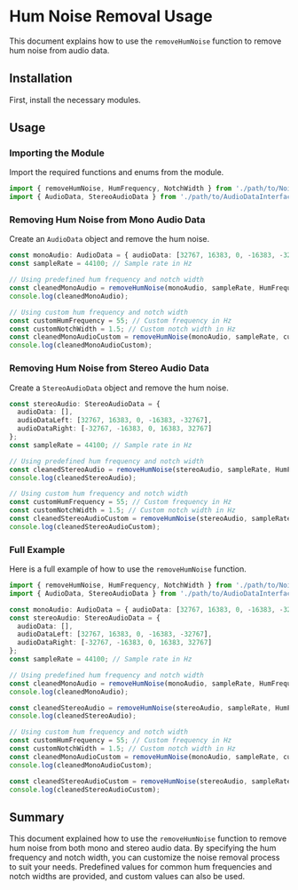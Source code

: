 # Hum Noise Removal Usage

This document explains how to use the `removeHumNoise` function to remove hum noise from audio data.

## Installation

First, install the necessary modules.

## Usage

### Importing the Module

Import the required functions and enums from the module.

```typescript
import { removeHumNoise, HumFrequency, NotchWidth } from './path/to/NoiseRemoval';
import { AudioData, StereoAudioData } from './path/to/AudioDataInterfaces';
```

### Removing Hum Noise from Mono Audio Data

Create an `AudioData` object and remove the hum noise.

```typescript
const monoAudio: AudioData = { audioData: [32767, 16383, 0, -16383, -32767] };
const sampleRate = 44100; // Sample rate in Hz

// Using predefined hum frequency and notch width
const cleanedMonoAudio = removeHumNoise(monoAudio, sampleRate, HumFrequency.FIFTY_HZ, NotchWidth.NARROW);
console.log(cleanedMonoAudio);

// Using custom hum frequency and notch width
const customHumFrequency = 55; // Custom frequency in Hz
const customNotchWidth = 1.5; // Custom notch width in Hz
const cleanedMonoAudioCustom = removeHumNoise(monoAudio, sampleRate, customHumFrequency, customNotchWidth);
console.log(cleanedMonoAudioCustom);
```

### Removing Hum Noise from Stereo Audio Data

Create a `StereoAudioData` object and remove the hum noise.

```typescript
const stereoAudio: StereoAudioData = { 
  audioData: [], 
  audioDataLeft: [32767, 16383, 0, -16383, -32767], 
  audioDataRight: [-32767, -16383, 0, 16383, 32767] 
};
const sampleRate = 44100; // Sample rate in Hz

// Using predefined hum frequency and notch width
const cleanedStereoAudio = removeHumNoise(stereoAudio, sampleRate, HumFrequency.SIXTY_HZ, NotchWidth.MEDIUM);
console.log(cleanedStereoAudio);

// Using custom hum frequency and notch width
const customHumFrequency = 55; // Custom frequency in Hz
const customNotchWidth = 1.5; // Custom notch width in Hz
const cleanedStereoAudioCustom = removeHumNoise(stereoAudio, sampleRate, customHumFrequency, customNotchWidth);
console.log(cleanedStereoAudioCustom);
```

### Full Example

Here is a full example of how to use the `removeHumNoise` function.

```typescript
import { removeHumNoise, HumFrequency, NotchWidth } from './path/to/NoiseRemoval';
import { AudioData, StereoAudioData } from './path/to/AudioDataInterfaces';

const monoAudio: AudioData = { audioData: [32767, 16383, 0, -16383, -32767] };
const stereoAudio: StereoAudioData = { 
  audioData: [], 
  audioDataLeft: [32767, 16383, 0, -16383, -32767], 
  audioDataRight: [-32767, -16383, 0, 16383, 32767] 
};
const sampleRate = 44100; // Sample rate in Hz

// Using predefined hum frequency and notch width
const cleanedMonoAudio = removeHumNoise(monoAudio, sampleRate, HumFrequency.FIFTY_HZ, NotchWidth.NARROW);
console.log(cleanedMonoAudio);

const cleanedStereoAudio = removeHumNoise(stereoAudio, sampleRate, HumFrequency.SIXTY_HZ, NotchWidth.MEDIUM);
console.log(cleanedStereoAudio);

// Using custom hum frequency and notch width
const customHumFrequency = 55; // Custom frequency in Hz
const customNotchWidth = 1.5; // Custom notch width in Hz
const cleanedMonoAudioCustom = removeHumNoise(monoAudio, sampleRate, customHumFrequency, customNotchWidth);
console.log(cleanedMonoAudioCustom);

const cleanedStereoAudioCustom = removeHumNoise(stereoAudio, sampleRate, customHumFrequency, customNotchWidth);
console.log(cleanedStereoAudioCustom);
```

## Summary

This document explained how to use the `removeHumNoise` function to remove hum noise from both mono and stereo audio data. By specifying the hum frequency and notch width, you can customize the noise removal process to suit your needs. Predefined values for common hum frequencies and notch widths are provided, and custom values can also be used.
